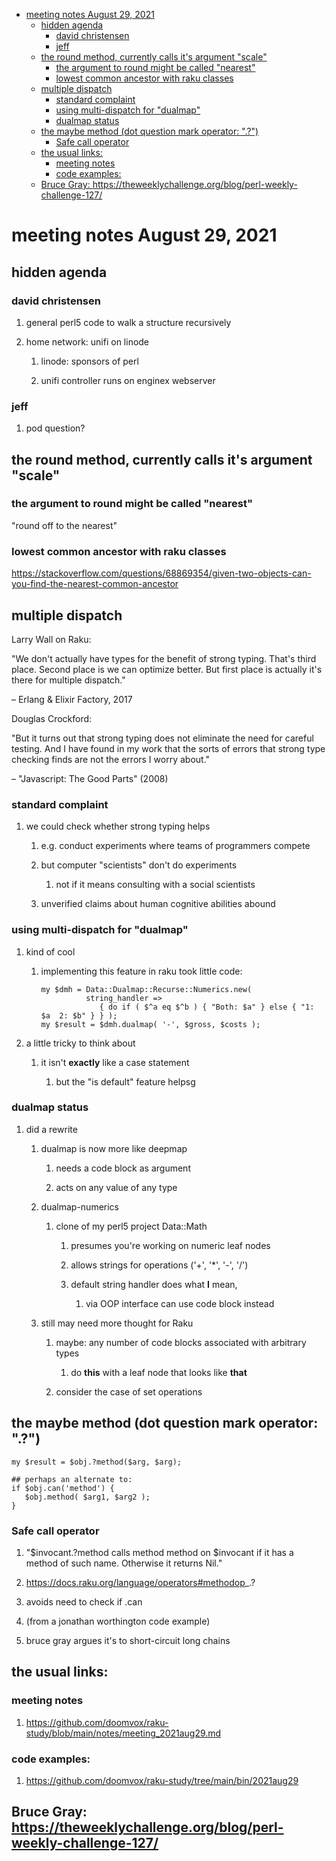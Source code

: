 - [meeting notes August 29, 2021](#orgd90b7a9)
  - [hidden agenda](#orged87135)
    - [david christensen](#orge740c70)
    - [jeff](#org59285db)
  - [the round method, currently calls it's argument "scale"](#org6a9d00f)
    - [the argument to round might be called "nearest"](#org0ba5fc9)
    - [lowest common ancestor with raku classes](#orgfcc318d)
  - [multiple dispatch](#orgba809f0)
    - [standard complaint](#org72dd882)
    - [using multi-dispatch for "dualmap"](#org74ecf1d)
    - [dualmap status](#orga59f2ab)
  - [the maybe method (dot question mark operator: ".?")](#orgbc4ff34)
    - [Safe call operator](#org5d5f88a)
  - [the usual links:](#org0d410d8)
    - [meeting notes](#org9e7d108)
    - [code examples:](#orgcab3272)
  - [Bruce Gray:  <https://theweeklychallenge.org/blog/perl-weekly-challenge-127/>](#orga1b88f9)


<a id="orgd90b7a9"></a>

# meeting notes August 29, 2021


<a id="orged87135"></a>

## hidden agenda


<a id="orge740c70"></a>

### david christensen

1.  general perl5 code to walk a structure recursively

2.  home network: unifi on linode

    1.  linode: sponsors of perl
    
    2.  unifi controller runs on enginex webserver


<a id="org59285db"></a>

### jeff

1.  pod question?


<a id="org6a9d00f"></a>

## the round method, currently calls it's argument "scale"


<a id="org0ba5fc9"></a>

### the argument to round might be called "nearest"

"round off to the nearest"


<a id="orgfcc318d"></a>

### lowest common ancestor with raku classes

<https://stackoverflow.com/questions/68869354/given-two-objects-can-you-find-the-nearest-common-ancestor>


<a id="orgba809f0"></a>

## multiple dispatch

Larry Wall on Raku:

"We don't actually have types for the benefit of strong typing. That's third place. Second place is we can optimize better. But first place is actually it's there for multiple dispatch."

&#x2013; Erlang & Elixir Factory, 2017

Douglas Crockford:

"But it turns out that strong typing does not eliminate the need for careful testing. And I have found in my work that the sorts of errors that strong type checking finds are not the errors I worry about."

&#x2013; "Javascript: The Good Parts" (2008)


<a id="org72dd882"></a>

### standard complaint

1.  we could check whether strong typing helps

    1.  e.g. conduct experiments where teams of programmers compete
    
    2.  but computer "scientists" don't do experiments
    
        1.  not if it means consulting with a social scientists
    
    3.  unverified claims about human cognitive abilities abound


<a id="org74ecf1d"></a>

### using multi-dispatch for "dualmap"

1.  kind of cool

    1.  implementing this feature in raku took little code:
    
        ```perl6
        my $dmh = Data::Dualmap::Recurse::Numerics.new( 
                  string_handler => 
                     { do if ( $^a eq $^b ) { "Both: $a" } else { "1: $a  2: $b" } } );
        my $result = $dmh.dualmap( '-', $gross, $costs );
        ```

2.  a little tricky to think about

    1.  it isn't **exactly** like a case statement
    
        1.  but the "is default" feature helpsg


<a id="orga59f2ab"></a>

### dualmap status

1.  did a rewrite

    1.  dualmap is now more like deepmap
    
        1.  needs a code block as argument
        
        2.  acts on any value of any type
    
    2.  dualmap-numerics
    
        1.  clone of my perl5 project Data::Math
        
            1.  presumes you're working on numeric leaf nodes
            
            2.  allows strings for operations ('+', '\*', '-', '/')
            
            3.  default string handler does what **I** mean,
            
                1.  via OOP interface can use code block instead
    
    3.  still may need more thought for Raku
    
        1.  maybe: any number of code blocks associated with arbitrary types
        
            1.  do **this** with a leaf node that looks like **that**
        
        2.  consider the case of set operations


<a id="orgbc4ff34"></a>

## the maybe method (dot question mark operator: ".?")

```perl6
my $result = $obj.?method($arg, $arg);

## perhaps an alternate to:
if $obj.can('method') {
   $obj.method( $arg1, $arg2 );
}
```


<a id="org5d5f88a"></a>

### Safe call operator

1.  "$invocant.?method calls method method on $invocant if it has a method of such name. Otherwise it returns Nil."

2.  <https://docs.raku.org/language/operators#methodop>\_.?

3.  avoids need to check if .can

4.  (from a jonathan worthington code example)

5.  bruce gray argues it's to short-circuit long chains


<a id="org0d410d8"></a>

## the usual links:


<a id="org9e7d108"></a>

### meeting notes

1.  <https://github.com/doomvox/raku-study/blob/main/notes/meeting_2021aug29.md>


<a id="orgcab3272"></a>

### code examples:

1.  <https://github.com/doomvox/raku-study/tree/main/bin/2021aug29>


<a id="orga1b88f9"></a>

## Bruce Gray:  <https://theweeklychallenge.org/blog/perl-weekly-challenge-127/>
